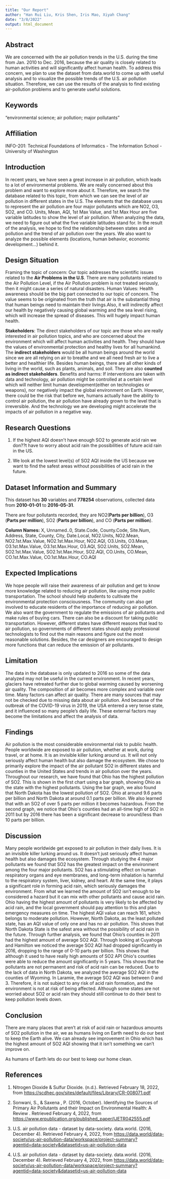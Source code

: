 ```yaml
---
title: "Our Report"
author: "Han Rui Liu, Kris Shen, Iris Mao, Xiyah Chang"
date: "3/8/2022"
output: html_document
---
```






## Abstract

We are concerned with the air pollution trends in the U.S. during the time from Jan. 2010 to Dec. 2016, because the air quality is closely related to human activities and will significantly affect human health. To address this concern, we plan to use the dataset from data.world to come up with useful analysis and to visualize the possible trends of the U.S. air pollution situation. Therefore, we can use the results of the analysis to find existing air-pollution problems and to generate useful solutions.

## Keywords

“environmental science; air pollution; major pollutants”

## Affiliation

INFO-201: Technical Foundations of Informatics - The Information School - University of Washington

## Introduction 

In recent years, we have seen a great increase in air pollution, which leads to a lot of environmental problems. We are really concerned about this problem and want to explore more about it. Therefore, we search the database related to this topic, from which we can see the level of air pollution in different states in the U.S. The elements that the database uses to represent the air pollution are four major pollutants which are NO2, O3, SO2, and CO. Units, Mean, AQI, 1st Max Value, and 1st Max Hour are five variable latitudes to show the level of air pollution. When analyzing the data, we need to figure out what the five variable latitudes stand for. In the result of the analysis, we hope to find the relationship between states and air pollution and the trend of air pollution over the years. We also want to analyze the possible elements (locations, human behavior, economic development…) behind it.

## Design Situation 

Framing the topic of concern: Our topic addresses the scientific issues related to the **Air Problems in the U.S**. There are many pollutants related to the Air Pollution Level, if the Air Pollution problem is not treated seriously, then it might cause a series of natural disasters. Human Values: Health awareness should be the big part connected to our topic of concern. The value seems to be originated from the truth that air is the substantial thing that human beings need to maintain their livings.Also, it will indirectly affect our health by negatively causing global warming and the sea level rising, which will increase the spread of diseases. This will hugely impact human health. 

**Stakeholders**: The direct stakeholders of our topic are those who are really interested in air pollution topics, and who are concerned about the environment which will affect human activities and health. They should have the values of environmental protection and healthy lives for all humankind. The **indirect stakeholders** would be all human beings around the world since we are all relying on air to breathe and we all need fresh air to live a better and healthier life. Besides human beings, there are all other kinds of living in the world, such as plants, animals, and soil. They are also **counted as indirect stakeholders**. Benefits and harms: If interventions are taken with data and technology, air pollution might be controlled at a certain level which will neither limit human development(either on technologies or weapons), nor negatively impact the global environment on Earth. However, there could be the risk that before we, humans actually have the ability to control air pollution, the air pollution have already grown to the level that is irreversible. And the technology we are developing might accelerate the impacts of air pollution in a negative way.



## Research Questions

1. If the highest AQI doesn't have enough SO2 to generate acid rain we don??t have to worry about acid rain the possibilities of future acid rain in the US.

2. We look at the lowest level(s) of SO2 AQI inside the US because we want to find the safest areas without possibilities of acid rain in the future.
    
## Dataset Information and Summary

This dataset has **30** variables and **778254** observations, collected data from **2010-01-01** to **2016-05-31**.  

There are four pollutants recorded, they are NO2(**Parts per billion**), O3 (**Parts per million**), SO2 (**Parts per billion**), and CO (**Parts per million**).  

**Column Names:** X, Unnamed..0, State.Code, County.Code, Site.Num, Address, State, County, City, Date.Local, NO2.Units, NO2.Mean, NO2.1st.Max.Value, NO2.1st.Max.Hour, NO2.AQI, O3.Units, O3.Mean, O3.1st.Max.Value, O3.1st.Max.Hour, O3.AQI, SO2.Units, SO2.Mean, SO2.1st.Max.Value, SO2.1st.Max.Hour, SO2.AQI, CO.Units, CO.Mean, CO.1st.Max.Value, CO.1st.Max.Hour, CO.AQI 


## Expected Implications

We hope people will raise their awareness of air pollution and get to know more knowledge related to reducing air pollution, like using more public transportation. The school should help students to cultivate the environmental protection consciousness. The community can also get involved to educate residents of the importance of reducing air pollution. We also want the government to regulate the emissions of air pollutants and make rules of buying cars. There can also be a discount for taking public transportation. However, different states have different reasons that lead to air pollution, so governments of different states should apply professional technologists to find out the main reasons and figure out the most reasonable solutions. Besides, the car designers are encouraged to design more functions that can reduce the emission of air pollutants. 

## Limitation

The data in the database is only updated to 2016 so some of the data analyzed may not be useful in the current environment. In recent years, glaciers have retreated further due to global warming caused by worsening air quality. The composition of air becomes more complex and variable over time. Many factors can affect air quality. There are many sources that may not be checked due to missing data about air pollution. And because of the outbreak of the COVID-19 virus in 2019, the USA entered a very tense state, and it influenced so many people’s daily life. These external factors may become the limitations and affect the analysis of data.


## Findings 
  
Air pollution is the most considerable environmental risk to public health. People worldwide are exposed to air pollution, whether at work, during travel, or at home. It is an invisible killer lurking around us. It will not only seriously affect human health but also damage the ecosystem. We chose to primarily explore the impact of the air pollutant SO2 in different states and counties in the United States and trends in air pollution over the years. Throughout our research, we have found that Ohio has the highest pollution of SO2. This is shown in the first chart using a bar graph, showing Ohio as the state with the highest pollutants. Using the bar graph, we also found that North Dakota has the lowest pollution of SO2. Ohio at around 9.6 parts per billion and North Dakota at around 0.1 parts per billion. We also learned that with an SO2 of over 5 parts per million it becomes hazardous. From the second graph, we notice that Ohio's counties had an all-time high of SO2 in 2011 but by 2016 there has been a significant decrease to around/less than 10 parts per billion. 
  
## Discussion

Many people worldwide get exposed to air pollution in their daily lives. It is an invisible killer lurking around us. It doesn’t just seriously affect human health but also damages the ecosystem. Through studying the 4 major pollutants we found that SO2 has the greatest impact on the environment among the four major pollutants. SO2 has a stimulating effect on human respiratory organs and eye membranes, and long-term inhalation is harmful to the respiratory system, liver, kidney, and heart. At the same time, it plays a significant role in forming acid rain, which seriously damages the environment. From what we learned the amount of SO2 isn’t enough to be considered a hazard but it can mix with other pollutants and cause acid rain. Ohio having the highest amount of pollutants is very likely to be affected by acid rain, and the local government should pay attention to this and plan emergency measures on time. The highest AQI value can reach 161, which belongs to moderate pollution. However, North Dakota, as the least polluted state, has an AQI value of only one and has no air pollution. This shows that North Dakota State is the safest area without the possibility of acid rain in the future. Through further analysis, we found that Ohio’s counties in 2011 had the highest amount of average SO2 AQI. Through looking at Cuyahoga and Hamilton we noticed the average SO2 AQI had dropped significantly in 2016, dropping to the range of 0-10 parts per billion. This shows that although it used to have really high amounts of SO2 API Ohio's counties were able to reduce the amount significantly in 5 years. This shows that the pollutants are not permanent and risk of acid rain can be reduced. Due to the lack of data in North Dakota, we analyzed the average SO2 AQI in the counties of Wyoming. In Laramie, the average SO2 AQI was between 0 and 3. Therefore, it is not subject to any risk of acid rain formation, and the environment is not at risk of being affected. Although some states are not worried about SO2 or acid rain they should still continue to do their best to keep pollution levels down. 

## Conclusion

There are many places that aren’t at risk of acid rain or hazardous amounts of SO2 pollution in the air, we as humans living on Earth need to do our best to keep the Earth alive. We can already see improvement in Ohio which has the highest amount of SO2 AQI showing that it isn’t something we can’t improve on. 

As humans of Earth lets do our best to keep our home clean. 


## References

1. Nitrogen Dioxide & Sulfur Dioxide. (n.d.). Retrieved February 18, 2022, from https://scdhec.gov/sites/default/files/Library/CR-008071.pdf

2. Sonwani, S., & Saxena , P. (2016, October). Identifying the Sources of Primary Air Pollutants and their Impact on Environmental Health: A Review . Retrieved February 4, 2022, from https://www.erpublication.org/published_paper/IJETR042555.pdf 

3. U.S. air pollution data - dataset by data-society. data.world. (2016, December 4). Retrieved February 4, 2022, from             https://data.world/data-society/us-air-pollution-data/workspace/project-summary?agentid=data-society&datasetid=us-air-pollution-data 

4. U.S. air pollution data - dataset by data-society. data.world. (2016, December 4). Retrieved February 4, 2022, from https://data.world/data-society/us-air-pollution-data/workspace/project-summary?agentid=data-society&datasetid=us-air-pollution-data

